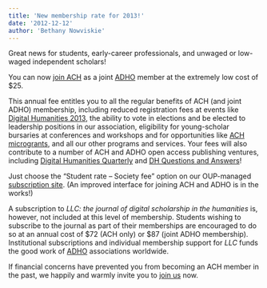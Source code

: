 ```yaml
---
title: 'New membership rate for 2013!'
date: '2012-12-12'
author: 'Bethany Nowviskie'
---
```

Great news for students, early-career professionals, and unwaged or low-waged independent scholars!

You can now [join ACH](https://members.ach.org/) as a joint [ADHO](http://adho.org) member at the extremely low cost of $25.  

This annual fee entitles you to all the regular benefits of ACH (and joint ADHO) membership, including reduced registration fees at events like [Digital Humanities 2013](http://dh2013.unl.edu), the ability to vote in elections and be elected to leadership positions in our association, eligibility for young-scholar bursaries at conferences and workshops and for opportunities like [ACH microgrants](/news/2012/04/ach-announces-microgrants-winners), and all our other programs and services. Your fees will also contribute to a number of ACH and ADHO open access publishing ventures, including [Digital Humanities Quarterly](http://digitalhumanities.org/dhq/) and [DH Questions and Answers](http://digitalhumanities.org/answers)!

Just choose the “Student rate – Society fee” option on our OUP-managed [subscription site](http://www.oxfordjournals.org/our_journals/litlin/access_purchase/price_list.html). (An improved interface for joining ACH and ADHO is in the works!)

A subscription to *LLC: the journal of digital scholarship in the humanities* is, however, not included at this level of membership. Students wishing to subscribe to the journal as part of their memberships are encouraged to do so at an annual cost of $72 (ACH only) or $87 (joint ADHO membership). Institutional subscriptions and individual membership support for *LLC* funds the good work of [ADHO](http://digitalhumanities.org) associations worldwide.

If financial concerns have prevented you from becoming an ACH member in the past, we happily and warmly invite you to [join us](https://members.ach.org/) now.

